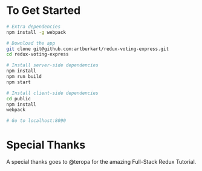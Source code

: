 # To Get Started

```bash
# Extra dependencies
npm install -g webpack

# Download the app
git clone git@github.com:artburkart/redux-voting-express.git
cd redux-voting-express

# Install server-side dependencies
npm install
npm run build
npm start

# Install client-side dependencies
cd public
npm install
webpack

# Go to localhost:8090
```

# Special Thanks

A special thanks goes to @teropa for the amazing Full-Stack Redux Tutorial.
